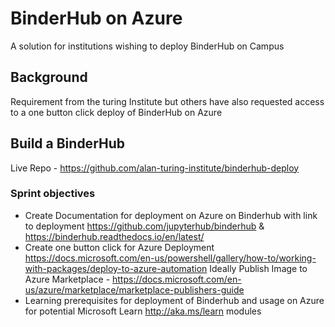 # BinderHub on Azure

A solution for institutions wishing to deploy BinderHub on Campus

## Background

Requirement from the turing Institute but others have also requested access to a one button click deploy of BinderHub on Azure

## Build a BinderHub 

Live Repo - https://github.com/alan-turing-institute/binderhub-deploy 

### Sprint objectives

- Create Documentation for deployment on Azure on Binderhub with link to deployment https://github.com/jupyterhub/binderhub & https://binderhub.readthedocs.io/en/latest/ 
- Create one button click for Azure Deployment 
https://docs.microsoft.com/en-us/powershell/gallery/how-to/working-with-packages/deploy-to-azure-automation 
Ideally Publish Image to Azure Marketplace - https://docs.microsoft.com/en-us/azure/marketplace/marketplace-publishers-guide 
- Learning prerequisites for deployment of Binderhub and usage on Azure for potential Microsoft Learn http://aka.ms/learn modules


